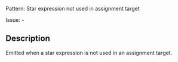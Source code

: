 Pattern: Star expression not used in assignment target

Issue: -

## Description

Emitted when a star expression is not used in an assignment target.
